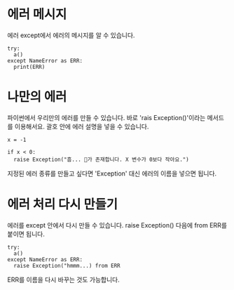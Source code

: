 # 에러 메시지
에러 except에서 에러의 메시지를 알 수 있습니다.

```
try:
  a()
except NameError as ERR:
  print(ERR)
```

# 나만의 에러
파이썬에서 우리만의 에러를 만들 수 있습니다. 바로 'rais Exception()'이라는 메서드를 이용해서요. 괄호 안에 에러 설명을 넣을 수 있습니다.

```
x = -1

if x < 0:
  raise Exception("흠... 🐛가 존재합니다. X 변수가 0보다 작아요.")
```

지정된 에러 종류를 만들고 싶다면 'Exception' 대신 에러의 이름을 넣으면 됩니다.

# 에러 처리 다시 만들기
에러를 except 안에서 다시 만들 수 있습니다. raise Exception() 다음에 from ERR를 붙이면 됩니다.

```
try:
  a()
except NameError as ERR:
  raise Exception("hmmm...) from ERR
```

ERR를 이름을 다시 바꾸는 것도 가능합니다.
